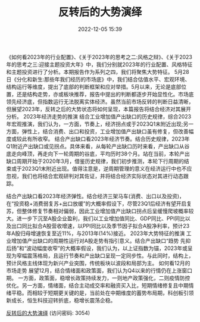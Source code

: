 ﻿---
title: 反转后的大势演绎
date: 2022-12-05 15:39
categories: 关于2023年的思考
tags:
- A股策略周报
updated: 1970-01-01 08:00:00
---

《如何看2023年的行业配置》、《关于2023年的思考之二:风格之辩》、《关于2023年的思考之三:迎接主题投资大年》中，我们分别就2023年的行业配置、风格特征和主题投资进行了分析。本期报告作为系列之四，我们将聚焦大势特征。
5月28日《分化和新生:那些年我们经历的市场底》中，我们结合估值水平、宏观环境、结构运行等维度，提出了底部的判断框架和应对举措。5月以来，无论是底部位置，还是结构走势，亦或板块推荐，报告中提出的判断都逐步开始显性化。市场底领先经济底，但指数运行无法脱离实体经济。虽然当前市场反转的判断日益清晰，但展望2023年，反转之后的大势状态将如何呈现，本篇报告将结合经济对其展开分析。
2023年经济走势的推演
结合工业增加值产出缺口的历史规律，综合2023年宏观推演，我们认为，一方面，节奏上，经济拐点或于2023Q1末附近出现;另一方面，弹性上，结合消费、出口和投资，工业增加值产出缺口虽有修复，但改善幅度或较此有所收窄。
结合产出缺口看2023年经济节奏。结合历史规律，2023年Q1附近产出缺口或见拐点。具体来看，从每轮产出缺口历时来看，产出缺口从谷底走向峰顶，再走向下一轮周期的谷底，平均历时38个月。站在当前，本轮产出缺口周期开始于2020年3月，借鉴历史规律，我们初步推测，本轮下行周期的结束或于2023Q1末附近出现。值得注意是，逆周期管理的意义在经济运行中也不应忽视，我们也将结合宏观研判对其佐证，并将结合经济实际状态对其进行动态跟踪。
<!-- more -->
结合产出缺口看2023年经济弹性。结合经济三架马车(消费、出口以及投资)，在“投资稳+消费弱复苏+出口放缓”的大概率假设下，尽管23Q1后经济有望开启复苏，但整体修复节奏相对偏弱，因此工业增加值产出缺口拐点后呈缓慢爬坡概率较大。进一步下沉至A股企业盈利，我们以工业增加值同比、GDP同比、PPI同比以及出口同比拟合A股营收增速，以PPI同比以及季节因子拟合A股净利率，预计23年A股归母增速恢复至近11%，与2013年(14%)接近。
2023年大势特征的推演
工业增加值产出缺口的周期性运行对A股走势有指引意义。结合产出缺口“趋势
先抑后扬”和“波动幅度收窄”的大概率假设，我们认为，以上证指数为锚，2023年或呈现为窄幅震荡格局，且运行节奏和产出缺口呈现一定同步性。与此同时，结构上，预计风格主线体现为新兴产业突围，传统板块以波段和局部为主。
如何看12月的市场走势
展望12月，结合情绪面和政策面，我们认为Q4以来的行情仍在上涨窗口期。
一方面，政策面，稳增长政策持续发力，一则地产政策强化，二则疫情防控优化。另一方面，情绪面，结合主动成交率和融资买入比，短期情绪修复且中期情绪平稳。而相较于短期更关键的是，当前处在中期维度的蓄势布局期，科创板引领新成长，恒生科技迎转折底，稳增长震荡企稳。

[反转后的大势演绎](https://url12.ctfile.com/f/3948612-740529081-aed242?p=3054)
(访问密码: 3054)

